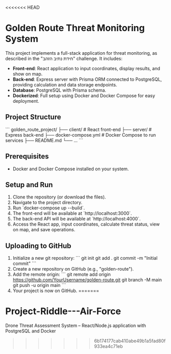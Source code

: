 <<<<<<< HEAD
# Golden Route Threat Monitoring System

This project implements a full-stack application for threat monitoring, as described in the "חידת נתיב הזהב" challenge. It includes:

- **Front-end**: React application to input coordinates, display results, and show on map.
- **Back-end**: Express server with Prisma ORM connected to PostgreSQL, providing calculation and data storage endpoints.
- **Database**: PostgreSQL with Prisma schema.
- **Dockerized**: Full setup using Docker and Docker Compose for easy deployment.

## Project Structure

\`\`\`
golden_route_project/
├── client/                # React front-end
├── server/                # Express back-end
├── docker-compose.yml     # Docker Compose to run services
├── README.md
└── ...
\`\`\`

## Prerequisites

- Docker and Docker Compose installed on your system.

## Setup and Run

1. Clone the repository (or download the files).
2. Navigate to the project directory.
3. Run \`docker-compose up --build\`.
4. The front-end will be available at \`http://localhost:3000\`.
5. The back-end API will be available at \`http://localhost:4000\`.
6. Access the React app, input coordinates, calculate threat status, view on map, and save operations.

## Uploading to GitHub

1. Initialize a new git repository:
   \`\`\`
   git init
   git add .
   git commit -m "Initial commit"
   \`\`\`
2. Create a new repository on GitHub (e.g., "golden-route").
3. Add the remote origin:
   \`\`\`
   git remote add origin https://github.com/YourUsername/golden-route.git
   git branch -M main
   git push -u origin main
   \`\`\`
4. Your project is now on GitHub.
=======
# Project-Riddle---Air-Force
Drone Threat Assessment System – React/Node.js application with PostgreSQL and Docker
>>>>>>> 6b174177cab410abe49b1a5fad80f933ea4c71eb

